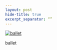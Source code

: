 ```yaml
---
layout: post
hide-title: true
excerpt_separator: “”
---
```

[![ballet](https://dl.dropbox.com/u/4255155/blog/600/ballet.jpg)](https://dl.dropbox.com/u/4255155/blog/ballet.jpg) 

ballet